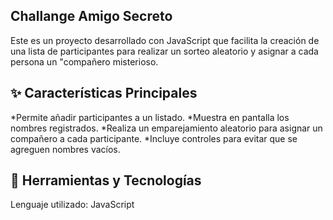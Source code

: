 ## Challange Amigo Secreto
Este es un proyecto desarrollado con JavaScript que facilita la
creación de una lista de participantes para realizar un sorteo
aleatorio y asignar a cada persona un "compañero misterioso.

## ✨ Características Principales

*Permite añadir participantes a un listado.
*Muestra en pantalla los nombres registrados.
*Realiza un emparejamiento aleatorio para asignar un compañero a cada participante.
*Incluye controles para evitar que se agreguen nombres vacíos.

## 🧰 Herramientas y Tecnologías
Lenguaje utilizado: JavaScript
